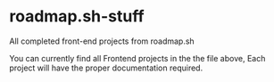 # roadmap.sh-stuff
All completed front-end projects from roadmap.sh

You can currently find all Frontend projects in the the file above,
Each project will have the proper documentation required.